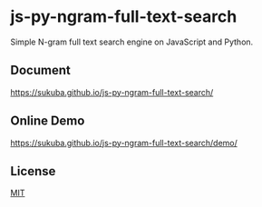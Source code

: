 # js-py-ngram-full-text-search
Simple N-gram full text search engine on JavaScript and Python.

## Document
https://sukuba.github.io/js-py-ngram-full-text-search/

## Online Demo
https://sukuba.github.io/js-py-ngram-full-text-search/demo/

## License
[MIT](LICENSE)
